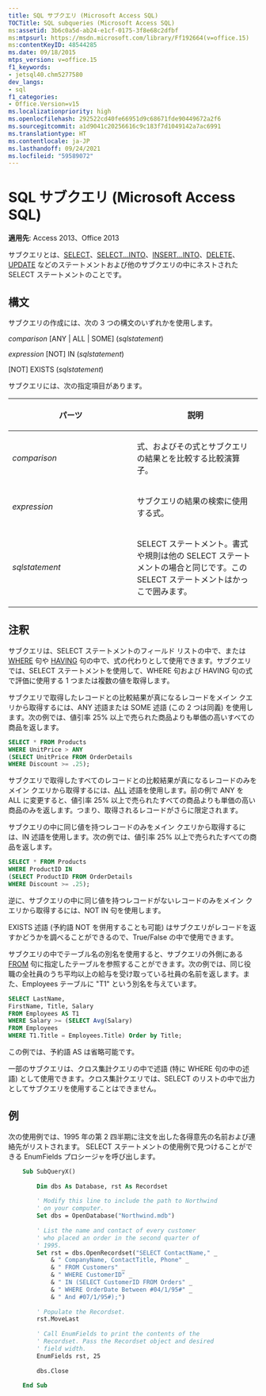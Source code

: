 ```yaml
---
title: SQL サブクエリ (Microsoft Access SQL)
TOCTitle: SQL subqueries (Microsoft Access SQL)
ms:assetid: 3b6c0a5d-ab24-e1cf-0175-3f8e68c2dfbf
ms:mtpsurl: https://msdn.microsoft.com/library/Ff192664(v=office.15)
ms:contentKeyID: 48544285
ms.date: 09/18/2015
mtps_version: v=office.15
f1_keywords:
- jetsql40.chm5277580
dev_langs:
- sql
f1_categories:
- Office.Version=v15
ms.localizationpriority: high
ms.openlocfilehash: 292522cd40fe66951d9c68671fde90449672a2f6
ms.sourcegitcommit: a1d9041c20256616c9c183f7d1049142a7ac6991
ms.translationtype: HT
ms.contentlocale: ja-JP
ms.lasthandoff: 09/24/2021
ms.locfileid: "59589072"
---
```

# <a name="sql-subqueries-microsoft-access-sql"></a>SQL サブクエリ (Microsoft Access SQL)


**適用先**: Access 2013、Office 2013

サブクエリとは、[SELECT](select-statement-microsoft-access-sql.md)、[SELECT...INTO](select-into-statement-microsoft-access-sql.md)、[INSERT...INTO](insert-into-statement-microsoft-access-sql.md)、[DELETE](delete-statement-microsoft-access-sql.md)、[UPDATE](update-statement-microsoft-access-sql.md) などのステートメントおよび他のサブクエリの中にネストされた SELECT ステートメントのことです。

## <a name="syntax"></a>構文

サブクエリの作成には、次の 3 つの構文のいずれかを使用します。

*comparison* \[ANY | ALL | SOME\] (*sqlstatement*)

*expression* \[NOT\] IN (*sqlstatement*)

\[NOT\] EXISTS (*sqlstatement*)

サブクエリには、次の指定項目があります。

<table>
<colgroup>
<col style="width: 50%" />
<col style="width: 50%" />
</colgroup>
<thead>
<tr class="header">
<th><p>パーツ</p></th>
<th><p>説明</p></th>
</tr>
</thead>
<tbody>
<tr class="odd">
<td><p><em>comparison</em></p></td>
<td><p>式、およびその式とサブクエリの結果とを比較する比較演算子。</p></td>
</tr>
<tr class="even">
<td><p><em>expression</em></p></td>
<td><p>サブクエリの結果の検索に使用する式。</p></td>
</tr>
<tr class="odd">
<td><p><em>sqlstatement</em></p></td>
<td><p>SELECT ステートメント。書式や規則は他の SELECT ステートメントの場合と同じです。この SELECT ステートメントはかっこで囲みます。</p></td>
</tr>
</tbody>
</table>


## <a name="remarks"></a>注釈

サブクエリは、SELECT ステートメントのフィールド リストの中で、または [WHERE](https://docs.microsoft.com/office/vba/access/Concepts/Structured-Query-Language/where-clause-microsoft-access-sql) 句や [HAVING](https://docs.microsoft.com/office/vba/access/concepts/structured-query-language/having-clause-microsoft-access-sql) 句の中で、式の代わりとして使用できます。サブクエリでは、SELECT ステートメントを使用して、WHERE 句および HAVING 句の式で評価に使用する 1 つまたは複数の値を取得します。

サブクエリで取得したレコードとの比較結果が真になるレコードをメイン クエリから取得するには、ANY 述語または SOME 述語 (この 2 つは同義) を使用します。次の例では、値引率 25% 以上で売られた商品よりも単価の高いすべての商品を返します。

```sql
SELECT * FROM Products 
WHERE UnitPrice > ANY 
(SELECT UnitPrice FROM OrderDetails 
WHERE Discount >= .25);
```

サブクエリで取得したすべてのレコードとの比較結果が真になるレコードのみをメイン クエリから取得するには、[ALL](https://docs.microsoft.com/office/vba/access/Concepts/Structured-Query-Language/all-distinct-distinctrow-top-predicates-microsoft-access-sql) 述語を使用します。前の例で ANY を ALL に変更すると、値引率 25% 以上で売られたすべての商品よりも単価の高い商品のみを返します。つまり、取得されるレコードがさらに限定されます。

サブクエリの中に同じ値を持つレコードのみをメイン クエリから取得するには、IN 述語を使用します。次の例では、値引率 25% 以上で売られたすべての商品を返します。

```sql
SELECT * FROM Products 
WHERE ProductID IN 
(SELECT ProductID FROM OrderDetails 
WHERE Discount >= .25);
```

逆に、サブクエリの中に同じ値を持つレコードがないレコードのみをメイン クエリから取得するには、NOT IN 句を使用します。

EXISTS 述語 (予約語 NOT を併用することも可能) はサブクエリがレコードを返すかどうかを調べることができるので、True/False の中で使用できます。

サブクエリの中でテーブル名の別名を使用すると、サブクエリの外側にある [FROM](https://docs.microsoft.com/office/vba/access/Concepts/Structured-Query-Language/from-clause-microsoft-access-sql) 句に指定したテーブルを参照することができます。次の例では、同じ役職の全社員のうち平均以上の給与を受け取っている社員の名前を返します。また、Employees テーブルに "T1" という別名を与えています。

```sql
SELECT LastName,
FirstName, Title, Salary 
FROM Employees AS T1 
WHERE Salary >= (SELECT Avg(Salary) 
FROM Employees 
WHERE T1.Title = Employees.Title) Order by Title;
```

この例では、予約語 AS は省略可能です。

一部のサブクエリは、クロス集計クエリの中で述語 (特に WHERE 句の中の述語) として使用できます。クロス集計クエリでは、SELECT のリストの中で出力としてサブクエリを使用することはできません。

## <a name="example"></a>例

次の使用例では、1995 年の第 2 四半期に注文を出した各得意先の名前および連絡先がリストされます。 SELECT ステートメントの使用例で見つけることができる EnumFields プロシージャを呼び出します。

```vb
    Sub SubQueryX() 
     
        Dim dbs As Database, rst As Recordset 
     
        ' Modify this line to include the path to Northwind 
        ' on your computer. 
        Set dbs = OpenDatabase("Northwind.mdb") 
         
        ' List the name and contact of every customer  
        ' who placed an order in the second quarter of 
        ' 1995. 
        Set rst = dbs.OpenRecordset("SELECT ContactName," _ 
            & " CompanyName, ContactTitle, Phone" _ 
            & " FROM Customers" _ 
            & " WHERE CustomerID" _ 
            & " IN (SELECT CustomerID FROM Orders" _ 
            & " WHERE OrderDate Between #04/1/95#" _ 
            & " And #07/1/95#);") 
         
        ' Populate the Recordset. 
        rst.MoveLast 
         
        ' Call EnumFields to print the contents of the  
        ' Recordset. Pass the Recordset object and desired 
        ' field width. 
        EnumFields rst, 25 
     
        dbs.Close 
     
    End Sub
```
